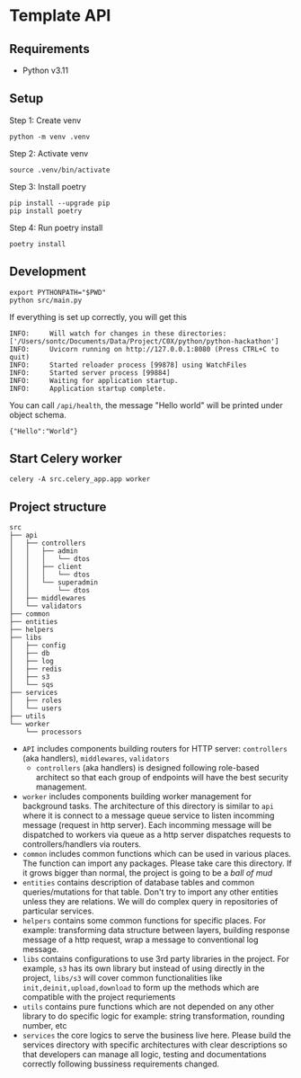 # Template API

## Requirements

- Python v3.11

## Setup

Step 1: Create venv

```
python -m venv .venv
```

Step 2: Activate venv

```
source .venv/bin/activate
```

Step 3: Install poetry

```
pip install --upgrade pip
pip install poetry
```

Step 4: Run poetry install

```
poetry install
```

## Development

```
export PYTHONPATH="$PWD"
python src/main.py 
```

If everything is set up correctly, you will get this
```
INFO:     Will watch for changes in these directories: ['/Users/sontc/Documents/Data/Project/C0X/python/python-hackathon']
INFO:     Uvicorn running on http://127.0.0.1:8080 (Press CTRL+C to quit)
INFO:     Started reloader process [99878] using WatchFiles
INFO:     Started server process [99884]
INFO:     Waiting for application startup.
INFO:     Application startup complete.    
```

You can call `/api/health`, the message "Hello world" will be printed under object schema.

```
{"Hello":"World"}
```

## Start Celery worker
```shell
celery -A src.celery_app.app worker
```

## Project structure

```
src
├── api
│   ├── controllers
│   │   ├── admin
│   │   │   └── dtos
│   │   ├── client
│   │   │   └── dtos
│   │   └── superadmin
│   │       └── dtos
│   ├── middlewares
│   └── validators
├── common
├── entities
├── helpers
├── libs
│   ├── config
│   ├── db
│   ├── log
│   ├── redis
│   ├── s3
│   └── sqs
├── services
│   ├── roles
│   └── users
├── utils
└── worker
    └── processors
```

- `API` includes components building routers for HTTP server: `controllers` (aka handlers), `middlewares`, `validators`
  - `controllers` (aka handlers) is designed following role-based architect so that each group of endpoints will have the best security management.
- `worker` includes components building worker management for background tasks. The architecture of this directory is similar to `api` where it is connect to a message queue service to listen incomming message (request in http server). Each incomming message will be dispatched to workers via queue as a http server dispatches requests to controllers/handlers via routers.
- `common` includes common functions which can be used in various places. The function can import any packages. Please take care this directory. If it grows bigger than normal, the project is going to be a _ball of mud_
- `entities` contains description of database tables and common queries/mutations for that table. Don't try to import any other entities unless they are relations. We will do complex query in repositories of particular services.
- `helpers` contains some common functions for specific places. For example: transforming data structure between layers, building response message of a http request, wrap a message to conventional log message.
- `libs` contains configurations to use 3rd party libraries in the project. For example, `s3` has its own library but instead of using directly in the project, `libs/s3` will cover common functionalities like `init,deinit,upload,download` to form up the methods which are compatible with the project requriements
- `utils` contains pure functions which are not depended on any other library to do specific logic for example: string transformation, rounding number, etc
- `services` the core logics to serve the business live here. Please build the services directory with specific architectures with clear descriptions so that developers can manage all logic, testing and documentations correctly following bussiness requirements changed.
